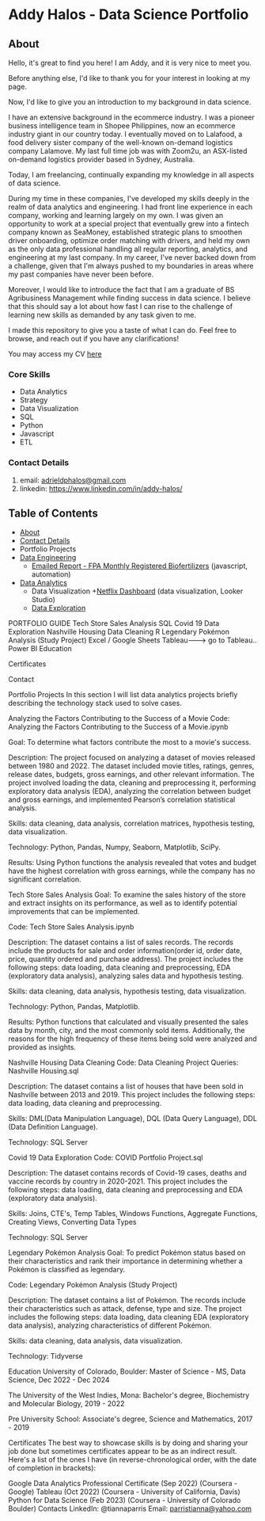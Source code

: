 # Addy Halos - Data Science Portfolio

## About

Hello, it's great to find you here! I am Addy, and it is very nice to meet you.

Before anything else, I'd like to thank you for your interest in looking at my page.

Now, I'd like to give you an introduction to my background in data science. 

I have an extensive background in the ecommerce industry. I was a pioneer business intelligence team in Shopee Philippines, now an ecommerce industry giant in our country today. I eventually moved on to Lalafood, a food delivery sister company of the well-known on-demand logistics company Lalamove. My last full time job was with Zoom2u, an ASX-listed on-demand logistics provider based in Sydney, Australia.

Today, I am freelancing, continually expanding my knowledge in all aspects of data science.

During my time in these companies, I've developed my skills deeply in the realm of data analytics and engineering. I had front line experience in each company, working and learning largely on my own. I was given an opportunity to work at a special project that eventually grew into a fintech company known as SeaMoney, established strategic plans to smoothen driver onboarding, optimize order matching with drivers, and held my own as the only data professional handling all regular reporting, analytics, and engineering at my last company. In my career, I've never backed down from a challenge, given that I'm always pushed to my boundaries in areas where my past companies have never been before.

Moreover, I would like to introduce the fact that I am a graduate of BS Agribusiness Management while finding success in data science. I believe that this should say a lot about how fast I can rise to the challenge of learning new skills as demanded by any task given to me.

I made this repository to give you a taste of what I can do. Feel free to  browse, and reach out if you have any clarifications!

You may access my CV [here](CV_ADPH.pdf)

### Core Skills
 * Data Analytics
 * Strategy
 * Data Visualization
 * SQL
 * Python
 * Javascript
 * ETL

### Contact Details

1. email: adrieldphalos@gmail.com
2. linkedin: https://www.linkedin.com/in/addy-halos/

   
## Table of Contents

* [About](#about)
* [Contact Details](#contact-details)
* Portfolio Projects
* [Data Engineering](data_engineering)
  - [Emailed Report - FPA Monthly Registered Biofertilizers](data_engineering/FPA_Monthly_Registered_Biofertilizer_Process.ipynb) (javascript, automation)
* [Data Analytics]()
  - Data Visualization
    +[Netflix Dashboard](https://lookerstudio.google.com/u/0/reporting/9a6ae993-fbbc-46e3-bca9-bc8e11692ad5/page/uP4YD) (data visualization, Looker Studio)
  - [Data Exploration]()



PORTFOLIO GUIDE
Tech Store Sales Analysis
SQL
Covid 19 Data Exploration
Nashville Housing Data Cleaning
R
Legendary Pokémon Analysis (Study Project)
Excel / Google Sheets
Tableau---> go to Tableau..
Power BI
Education

Certificates

Contact

Portfolio Projects
In this section I will list data analytics projects briefly describing the technology stack used to solve cases.

Analyzing the Factors Contributing to the Success of a Movie
Code: Analyzing the Factors Contributing to the Success of a Movie.ipynb

Goal: To determine what factors contribute the most to a movie's success.

Description: The project focused on analyzing a dataset of movies released between 1980 and 2022. The dataset included movie titles, ratings, genres, release dates, budgets, gross earnings, and other relevant information. The project involved loading the data, cleaning and preprocessing it, performing exploratory data analysis (EDA), analyzing the correlation between budget and gross earnings, and implemented Pearson’s correlation statistical analysis.

Skills: data cleaning, data analysis, correlation matrices, hypothesis testing, data visualization.

Technology: Python, Pandas, Numpy, Seaborn, Matplotlib, SciPy.

Results: Using Python functions the analysis revealed that votes and budget have the highest correlation with gross earnings, while the company has no significant correlation.

Tech Store Sales Analysis
Goal: To examine the sales history of the store and extract insights on its performance, as well as to identify potential improvements that can be implemented.

Code: Tech Store Sales Analysis.ipynb

Description: The dataset contains a list of sales records. The records include the products for sale and order information(order id, order date, price, quantity ordered and purchase address). The project includes the following steps: data loading, data cleaning and preprocessing, EDA (exploratory data analysis), analyzing sales data and hypothesis testing.

Skills: data cleaning, data analysis, hypothesis testing, data visualization.

Technology: Python, Pandas, Matplotlib.

Results: Python functions that calculated and visually presented the sales data by month, city, and the most commonly sold items. Additionally, the reasons for the high frequency of these items being sold were analyzed and provided as insights.

Nashville Housing Data Cleaning
Code: Data Cleaning Project Queries: Nashville Housing.sql

Description: The dataset contains a list of houses that have been sold in Nashville between 2013 and 2019. This project includes the following steps: data loading, data cleaning and preprocessing.

Skills: DML(Data Manipulation Language), DQL (Data Query Language), DDL (Data Definition Language).

Technology: SQL Server

Covid 19 Data Exploration
Code: COVID Portfolio Project.sql

Description: The dataset contains records of Covid-19 cases, deaths and vaccine records by country in 2020-2021. This project includes the following steps: data loading, data cleaning and preprocessing and EDA (exploratory data analysis).

Skills: Joins, CTE's, Temp Tables, Windows Functions, Aggregate Functions, Creating Views, Converting Data Types

Technology: SQL Server

Legendary Pokémon Analysis
Goal: To predict Pokémon status based on their characteristics and rank their importance in determining whether a Pokémon is classified as legendary.

Code: Legendary Pokémon Analysis (Study Project)

Description: The dataset contains a list of Pokémon. The records include their characteristics such as attack, defense, type and size. The project includes the following steps: data loading, data cleaning EDA (exploratory data analysis), analyzing characteristics of different Pokémon.

Skills: data cleaning, data analysis, data visualization.

Technology: Tidyverse

Education
University of Colorado, Boulder: Master of Science - MS, Data Science, Dec 2022 - Dec 2024

The University of the West Indies, Mona: Bachelor's degree, Biochemistry and Molecular Biology, 2019 - 2022

Pre University School: Associate's degree, Science and Mathematics, 2017 - 2019

Certificates
The best way to showcase skills is by doing and sharing your job done but sometimes certificates appear to be as an indirect result. Here's a list of the ones I have (in reverse-chronological order, with the date of completion in brackets):

Google Data Analytics Professional Certificate (Sep 2022) (Coursera - Google)
Tableau (Oct 2022) (Coursera - University of California, Davis)
Python for Data Science (Feb 2023) (Coursera - University of Colorado Boulder)
Contacts
LinkedIn: @tiannaparris
Email: parristianna@yahoo.com
